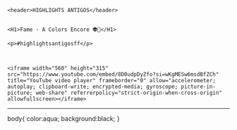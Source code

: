   <header>
    <link rel="stylesheet" href="styles.css" />
  </header>
  
  
  <body>
    
    <header>HIGHLIGHTS ANTIGOS</header>


    <H1>Fame - A Colors Encore 👽🎯</H1>
    
    <p>#highlightsantigosff</p>
    
    
    
    <iframe width="560" height="315" src="https://www.youtube.com/embed/8D0udpDyZfo?si=wKgMESw6msdBfZCh" title="YouTube video player" frameborder="0" allow="accelerometer; autoplay; clipboard-write; encrypted-media; gyroscope; picture-in-picture; web-share" referrerpolicy="strict-origin-when-cross-origin" allowfullscreen></iframe>


  </body>

--------------------------------------------------------------------------------------------------------------------------------------------------------------------------------------------------------------------------------------------


  body{
    color:aqua;
    background:black;
}
